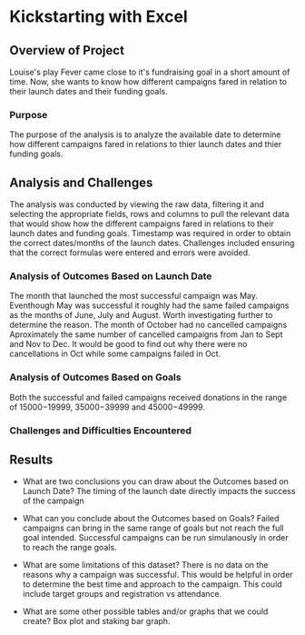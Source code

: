 # Kickstarting with Excel

## Overview of Project
Louise's play Fever came close to it's fundraising goal in a short amount of time. Now, she wants to know how different campaigns fared in relation to their launch dates and their funding goals.

### Purpose
The purpose of the analysis is to analyze the available date to determine how different campaigns fared in relations to thier launch dates and thier funding goals.
## Analysis and Challenges
The analysis was conducted by viewing the raw data, filtering it and selecting the appropriate fields, rows and columns to pull the relevant data that would show how the different campaigns fared in relations to their launch dates and funding goals. Timestamp was required in order to obtain the correct dates/months of the launch dates.
Challenges included ensuring that the correct formulas were entered and errors were avoided.
### Analysis of Outcomes Based on Launch Date
The month that launched the most successful campaign was May. Eventhough May was successful it roughly had the same failed campaigns as the months of June, July and August. Worth investigating further to determine the reason.
The month of October had no cancelled campaigns
Aproximately the same number of cancelled campaigns from Jan to Sept and Nov to Dec. It would be good to find out why there were no cancellations in Oct while some campaigns failed in Oct. 
### Analysis of Outcomes Based on Goals
Both the successful and failed campaigns received donations in the range of $15000-$19999, $35000-$39999 and $45000-$49999.
### Challenges and Difficulties Encountered

## Results

- What are two conclusions you can draw about the Outcomes based on Launch Date?
The timing of the launch date directly impacts the success of the campaign

- What can you conclude about the Outcomes based on Goals?
Failed campaigns can bring in the same range of goals but not reach the full goal intended.
Successful campaigns can be run simulanously in order to reach the range goals.
- What are some limitations of this dataset?
There is no data on the reasons why a campaign was successful. This would be helpful in order to determine the best time and approach to the campaign. This could include target groups and registration vs attendance.
- What are some other possible tables and/or graphs that we could create?
Box plot and staking bar graph.
